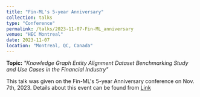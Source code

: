 ```yaml
---
title: "Fin-ML's 5-year Anniversary"
collection: talks
type: "Conference"
permalink: /talks/2023-11-07-Fin-ML_anniversary
venue: "HEC Montreal"
date: 2023-11-07
location: "Montreal, QC, Canada"
---
```


**Topic:** *"Knowledge Graph Entity Alignment Dataset Benchmarking Study and Use Cases in the Financial Industry"* 

This talk was given on the Fin-ML's 5-year Anniversary conference on Nov. 7th, 2023. Details about this event can be found from [Link](https://fin-ml.ca/5th-anniversary-event/)